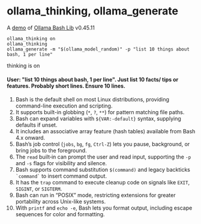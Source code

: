 # ollama_thinking, ollama_generate

A [demo](../README.md#demos) of [Ollama Bash Lib](https://github.com/attogram/ollama-bash-lib) v0.45.11

```
ollama_thinking on
ollama_thinking
ollama_generate -m "$(ollama_model_random)" -p "list 10 things about bash, 1 per line"
```

thinking is on
#### <thinking>
#### User: "list 10 things about bash, 1 per line". Just list 10 facts/ tips or features. Probably short lines. Ensure 10 lines.
#### </thinking>

1. Bash is the default shell on most Linux distributions, providing command-line execution and scripting.  
2. It supports built-in globbing (`*`, `?`, `**`) for pattern matching file paths.  
3. Bash can expand variables with `${VAR:-default}` syntax, supplying defaults if unset.  
4. It includes an associative array feature (hash tables) available from Bash 4.x onward.  
5. Bash’s job control (`jobs`, `bg`, `fg`, `Ctrl‑Z`) lets you pause, background, or bring jobs to the foreground.  
6. The `read` built‑in can prompt the user and read input, supporting the `-p` and `-s` flags for visibility and silence.  
7. Bash supports command substitution `$(command)` and legacy backticks `` `command` `` to insert command output.  
8. It has the `trap` command to execute cleanup code on signals like `EXIT`, `SIGINT`, or `SIGTERM`.  
9. Bash can run in “POSIX” mode, restricting extensions for greater portability across Unix-like systems.  
10. With `printf` and `echo -e`, Bash lets you format output, including escape sequences for color and formatting.
